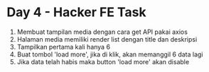 # Day 4 - Hacker FE Task

1. Membuat tampilan media dengan cara get API pakai axios
2. Halaman media memiliki render list dengan title dan deskripsi
3. Tampilkan pertama kali hanya 6 
4. Buat tombol 'load more', jika di klik, akan memanggil 6 data lagi
5. Jika data telah habis maka button 'load more' akan disable 
